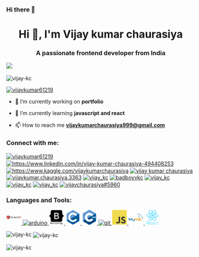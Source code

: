 ### Hi there 👋
<h1 align="center">Hi 👋, I'm Vijay kumar chaurasiya</h1>
<h3 align="center">A passionate frontend developer from India</h3>
<img  float="right" src="https://images.unsplash.com/photo-1552308995-2baac1ad5490?ixlib=rb-4.0.3&ixid=M3wxMjA3fDB8MHxzZWFyY2h8NDB8fHByb2dyYW1taW5nfGVufDB8fDB8fHww&auto=format&fit=crop&w=500&q=60">

<p align="left"> <img src="https://komarev.com/ghpvc/?username=vijay-kc&label=Profile%20views&color=0e75b6&style=flat" alt="vijay-kc" /> </p>

<p align="left"> <a href="https://twitter.com/vijaykumar61219" target="blank"><img src="https://img.shields.io/twitter/follow/vijaykumar61219?logo=twitter&style=for-the-badge" alt="vijaykumar61219" /></a> </p>

- 🔭 I’m currently working on **portfolio**

- 🌱 I’m currently learning **javascript and react**

- 📫 How to reach me **vijaykumarchaurasiya999@gmail.com**

<h3 align="left">Connect with me:</h3>
<p align="left">
<a href="https://twitter.com/vijaykumar61219" target="blank"><img align="center" src="https://raw.githubusercontent.com/rahuldkjain/github-profile-readme-generator/master/src/images/icons/Social/twitter.svg" alt="vijaykumar61219" height="30" width="40" /></a>
<a href="https://linkedin.com/in/https://www.linkedin.com/in/vijay-kumar-chaurasiya-494408253" target="blank"><img align="center" src="https://raw.githubusercontent.com/rahuldkjain/github-profile-readme-generator/master/src/images/icons/Social/linked-in-alt.svg" alt="https://www.linkedin.com/in/vijay-kumar-chaurasiya-494408253" height="30" width="40" /></a>
<a href="https://kaggle.com/https://www.kaggle.com/vijaykumarchaurasiya" target="blank"><img align="center" src="https://raw.githubusercontent.com/rahuldkjain/github-profile-readme-generator/master/src/images/icons/Social/kaggle.svg" alt="https://www.kaggle.com/vijaykumarchaurasiya" height="30" width="40" /></a>
<a href="https://fb.com/vijay kumar chaurasiya" target="blank"><img align="center" src="https://raw.githubusercontent.com/rahuldkjain/github-profile-readme-generator/master/src/images/icons/Social/facebook.svg" alt="vijay kumar chaurasiya" height="30" width="40" /></a>
<a href="https://instagram.com/vijaykumar.chaurasiya.3363" target="blank"><img align="center" src="https://raw.githubusercontent.com/rahuldkjain/github-profile-readme-generator/master/src/images/icons/Social/instagram.svg" alt="vijaykumar.chaurasiya.3363" height="30" width="40" /></a>
<a href="https://www.codechef.com/users/vijay_kc" target="blank"><img align="center" src="https://cdn.jsdelivr.net/npm/simple-icons@3.1.0/icons/codechef.svg" alt="vijay_kc" height="30" width="40" /></a>
<a href="https://www.hackerrank.com/badboyvkc" target="blank"><img align="center" src="https://raw.githubusercontent.com/rahuldkjain/github-profile-readme-generator/master/src/images/icons/Social/hackerrank.svg" alt="badboyvkc" height="30" width="40" /></a>
<a href="https://codeforces.com/profile/vijay_kc" target="blank"><img align="center" src="https://raw.githubusercontent.com/rahuldkjain/github-profile-readme-generator/master/src/images/icons/Social/codeforces.svg" alt="vijay_kc" height="30" width="40" /></a>
<a href="https://www.leetcode.com/vijay_kc" target="blank"><img align="center" src="https://raw.githubusercontent.com/rahuldkjain/github-profile-readme-generator/master/src/images/icons/Social/leet-code.svg" alt="vijay_kc" height="30" width="40" /></a>
<a href="https://auth.geeksforgeeks.org/user/vijay_kc" target="blank"><img align="center" src="https://raw.githubusercontent.com/rahuldkjain/github-profile-readme-generator/master/src/images/icons/Social/geeks-for-geeks.svg" alt="vijay_kc" height="30" width="40" /></a>
<a href="https://discord.gg/vijaychaurasiya#5960" target="blank"><img align="center" src="https://raw.githubusercontent.com/rahuldkjain/github-profile-readme-generator/master/src/images/icons/Social/discord.svg" alt="vijaychaurasiya#5960" height="30" width="40" /></a>
</p>

<h3 align="left">Languages and Tools:</h3>
<p align="left"> <a href="https://angular.io" target="_blank" rel="noreferrer"> <img src="https://raw.githubusercontent.com/devicons/devicon/master/icons/angularjs/angularjs-original-wordmark.svg" alt="angularjs" width="40" height="40"/> </a> <a href="https://www.arduino.cc/" target="_blank" rel="noreferrer"> <img src="https://cdn.worldvectorlogo.com/logos/arduino-1.svg" alt="arduino" width="40" height="40"/> </a> <a href="https://getbootstrap.com" target="_blank" rel="noreferrer"> <img src="https://raw.githubusercontent.com/devicons/devicon/master/icons/bootstrap/bootstrap-plain-wordmark.svg" alt="bootstrap" width="40" height="40"/> </a> <a href="https://www.cprogramming.com/" target="_blank" rel="noreferrer"> <img src="https://raw.githubusercontent.com/devicons/devicon/master/icons/c/c-original.svg" alt="c" width="40" height="40"/> </a> <a href="https://www.w3schools.com/cpp/" target="_blank" rel="noreferrer"> <img src="https://raw.githubusercontent.com/devicons/devicon/master/icons/cplusplus/cplusplus-original.svg" alt="cplusplus" width="40" height="40"/> </a> <a href="https://git-scm.com/" target="_blank" rel="noreferrer"> <img src="https://www.vectorlogo.zone/logos/git-scm/git-scm-icon.svg" alt="git" width="40" height="40"/> </a> <a href="https://developer.mozilla.org/en-US/docs/Web/JavaScript" target="_blank" rel="noreferrer"> <img src="https://raw.githubusercontent.com/devicons/devicon/master/icons/javascript/javascript-original.svg" alt="javascript" width="40" height="40"/> </a> <a href="https://www.mysql.com/" target="_blank" rel="noreferrer"> <img src="https://raw.githubusercontent.com/devicons/devicon/master/icons/mysql/mysql-original-wordmark.svg" alt="mysql" width="40" height="40"/> </a> <a href="https://reactjs.org/" target="_blank" rel="noreferrer"> <img src="https://raw.githubusercontent.com/devicons/devicon/master/icons/react/react-original-wordmark.svg" alt="react" width="40" height="40"/> </a> </p>

<p><img align="left" src="https://github-readme-stats.vercel.app/api/top-langs?username=vijay-kc&show_icons=true&locale=en&layout=compact" alt="vijay-kc" /></p>

<p>&nbsp;<img align="center" src="https://github-readme-stats.vercel.app/api?username=vijay-kc&show_icons=true&locale=en" alt="vijay-kc" /></p>

<p><img align="center" src="https://github-readme-streak-stats.herokuapp.com/?user=vijay-kc&" alt="vijay-kc" /></p>
<!--
**vijay-kc/vijay-kc** is a ✨ _special_ ✨ repository because its `README.md` (this file) appears on your GitHub profile.

Here are some ideas to get you started:

- 🔭 I’m currently working on ...
- 🌱 I’m currently learning ...
- 👯 I’m looking to collaborate on ...
- 🤔 I’m looking for help with ...
- 💬 Ask me about ...
- 📫 How to reach me: ...
- 😄 Pronouns: ...
- ⚡ Fun fact: ...
-->
